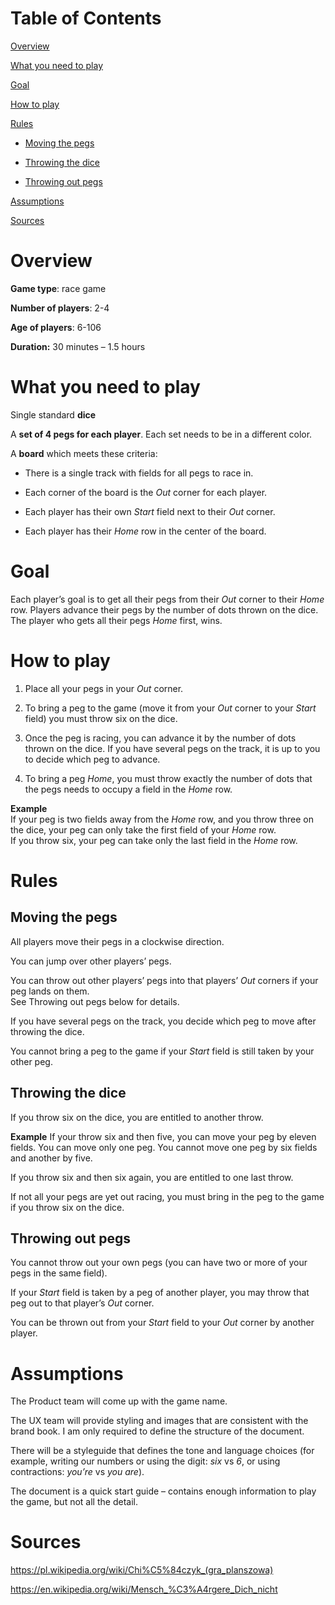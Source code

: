 # Table of Contents
[Overview](#overview)

[What you need to play](#what-you-need-to-play)

[Goal](#goal)

[How to play](#how-to-play)

[Rules](#rules)

- [Moving the pegs](#moving-the-pegs)

- [Throwing the dice](#throwing-the-dice)

- [Throwing out pegs](#throwing-out-pegs)

[Assumptions](#assumptions)

[Sources](#sources)


# Overview

**Game type**: race game

**Number of players**: 2-4

**Age of players**: 6-106

**Duration:** 30 minutes – 1.5 hours

# What you need to play

 Single standard **dice**

A **set of 4 pegs for each player**. Each set needs to be in a different color.

A **board** which meets these criteria:

- There is a single track with fields for all pegs to race in.

- Each corner of the board is the *Out* corner for each player.

- Each player has their own *Start* field next to their _Out_ corner.

- Each player has their *Home* row in the center of the board.


# Goal

Each player’s goal is to get all their pegs from their *Out* corner to their *Home* row. Players advance their pegs by the number of dots thrown on the dice. The player who gets all their pegs *Home* first, wins.

# How to play

1. Place all your pegs in your *Out* corner.

2. To bring a peg to the game (move it from your *Out* corner to your *Start* field) you must throw six on the dice.

3. Once the peg is racing, you can advance it by the number of dots thrown on the dice. If you have several pegs on the track, it is up to you to decide which peg to advance.

4. To bring a peg *Home*, you must throw exactly the number of dots that the pegs needs to occupy a field in the *Home* row.  
  
**Example**  
If your peg is two fields away from the *Home* row, and you throw three on the dice, your peg can only take the first field of your *Home* row.  
If you throw six, your peg can take only the last field in the *Home* row.

# Rules

## Moving the pegs

All players move their pegs in a clockwise direction.

You can jump over other players’ pegs.

You can throw out other players’ pegs into that players’ *Out* corners if your peg lands on them.  
See Throwing out pegs below for details.

If you have several pegs on the track, you decide which peg to move after throwing the dice.

You cannot bring a peg to the game if your *Start* field is still taken by your other peg.

  
## Throwing the dice

If you throw six on the dice, you are entitled to another throw.  

**Example**
If your throw six and then five, you can move your peg by eleven fields. You can move only one peg. You cannot move one peg by six fields and another by five.  

If you throw six and then six again, you are entitled to one last throw.

If not all your pegs are yet out racing, you must bring in the peg to the game if you throw six on the dice.

## Throwing out pegs

You cannot throw out your own pegs (you can have two or more of your pegs in the same field).

If your *Start* field is taken by a peg of another player, you may throw that peg out to that player’s *Out* corner.

You can be thrown out from your *Start* field to your *Out* corner by another player.

# Assumptions 

The Product team will come up with the game name.

The UX team will provide styling and images that are consistent with the brand book. I am only required to define the structure of the document.

There will be a styleguide that defines the tone and language choices (for example, writing our numbers or using the digit: *six* vs *6*, or using contractions: *you’re* vs *you are*).

The document is a quick start guide – contains enough information to play the game, but not all the detail.

# Sources

https://pl.wikipedia.org/wiki/Chi%C5%84czyk_(gra_planszowa)

https://en.wikipedia.org/wiki/Mensch_%C3%A4rgere_Dich_nicht
